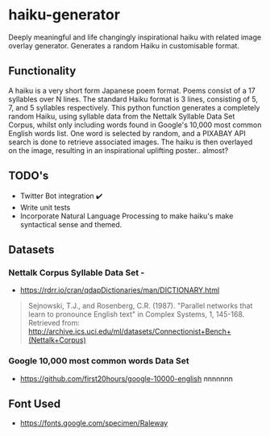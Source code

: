 # haiku-generator
Deeply meaningful and life changingly inspirational haiku with related image overlay generator.
Generates a random Haiku in customisable format.

## Functionality
A haiku is a very short form Japanese poem format. Poems consist of a 17 syllables over N lines. The standard Haiku format is 3 lines, consisting of 5, 7, and 5 syllables respectively.
This python function generates a completely random Haiku, using syllable data from the Nettalk Syllable Data Set Corpus, whilst only including words found in Google's 10,000 most common English words list. 
One word is selected by random, and a PIXABAY API search is done to retrieve associated images.
The haiku is then overlayed on the image, resulting in an inspirational uplifting poster.. almost?

## TODO's
- Twitter Bot integration ✔️
- Write unit tests
- Incorporate Natural Language Processing to make haiku's make syntactical sense and themed.

## Datasets
### Nettalk Corpus Syllable Data Set - 
- https://rdrr.io/cran/qdapDictionaries/man/DICTIONARY.html
> Sejnowski, T.J., and Rosenberg, C.R. (1987). "Parallel networks that learn to pronounce English text" in Complex Systems, 1, 145-168. Retrieved from: http://archive.ics.uci.edu/ml/datasets/Connectionist+Bench+(Nettalk+Corpus)

### Google 10,000 most common words Data Set
- https://github.com/first20hours/google-10000-english
nnnnnnn
## Font Used
- https://fonts.google.com/specimen/Raleway
